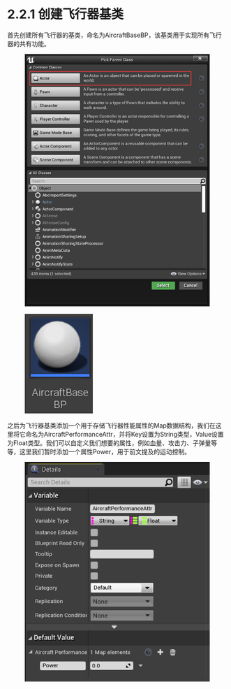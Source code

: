 # 2.2.1 创建飞行器基类

首先创建所有飞行器的基类，命名为AircraftBaseBP，该基类用于实现所有飞行器的共有功能。

<figure><img src="../../../.gitbook/assets/image (65).png" alt=""><figcaption></figcaption></figure>

<figure><img src="../../../.gitbook/assets/image (382).png" alt=""><figcaption></figcaption></figure>

之后为飞行器基类添加一个用于存储飞行器性能属性的Map数据结构，我们在这里将它命名为AircraftPerformanceAttr，并将Key设置为String类型，Value设置为Float类型。我们可以自定义我们想要的属性，例如血量、攻击力、子弹量等等，这里我们暂时添加一个属性Power，用于前文提及的运动控制。

<figure><img src="../../../.gitbook/assets/image (150).png" alt=""><figcaption></figcaption></figure>
